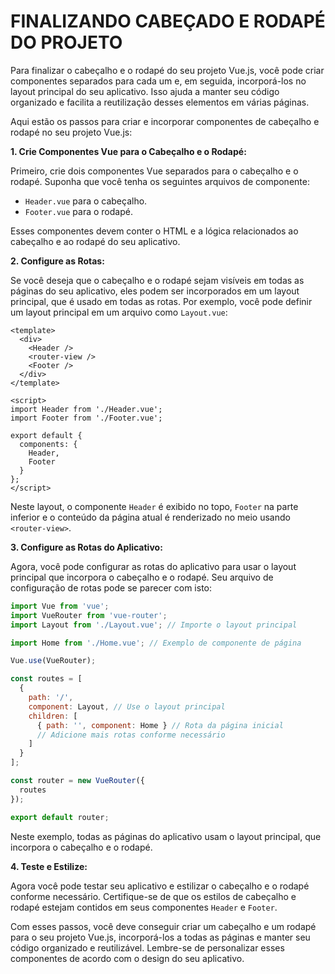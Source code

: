 # FINALIZANDO CABEÇADO E RODAPÉ DO PROJETO
Para finalizar o cabeçalho e o rodapé do seu projeto Vue.js, você pode criar componentes separados para cada um e, em seguida, incorporá-los no layout principal do seu aplicativo. Isso ajuda a manter seu código organizado e facilita a reutilização desses elementos em várias páginas.

Aqui estão os passos para criar e incorporar componentes de cabeçalho e rodapé no seu projeto Vue.js:

**1. Crie Componentes Vue para o Cabeçalho e o Rodapé:**

Primeiro, crie dois componentes Vue separados para o cabeçalho e o rodapé. Suponha que você tenha os seguintes arquivos de componente:

- `Header.vue` para o cabeçalho.
- `Footer.vue` para o rodapé.

Esses componentes devem conter o HTML e a lógica relacionados ao cabeçalho e ao rodapé do seu aplicativo.

**2. Configure as Rotas:**

Se você deseja que o cabeçalho e o rodapé sejam visíveis em todas as páginas do seu aplicativo, eles podem ser incorporados em um layout principal, que é usado em todas as rotas. Por exemplo, você pode definir um layout principal em um arquivo como `Layout.vue`:

```vue
<template>
  <div>
    <Header />
    <router-view />
    <Footer />
  </div>
</template>

<script>
import Header from './Header.vue';
import Footer from './Footer.vue';

export default {
  components: {
    Header,
    Footer
  }
};
</script>
```

Neste layout, o componente `Header` é exibido no topo, `Footer` na parte inferior e o conteúdo da página atual é renderizado no meio usando `<router-view>`.

**3. Configure as Rotas do Aplicativo:**

Agora, você pode configurar as rotas do aplicativo para usar o layout principal que incorpora o cabeçalho e o rodapé. Seu arquivo de configuração de rotas pode se parecer com isto:

```javascript
import Vue from 'vue';
import VueRouter from 'vue-router';
import Layout from './Layout.vue'; // Importe o layout principal

import Home from './Home.vue'; // Exemplo de componente de página

Vue.use(VueRouter);

const routes = [
  {
    path: '/',
    component: Layout, // Use o layout principal
    children: [
      { path: '', component: Home } // Rota da página inicial
      // Adicione mais rotas conforme necessário
    ]
  }
];

const router = new VueRouter({
  routes
});

export default router;
```

Neste exemplo, todas as páginas do aplicativo usam o layout principal, que incorpora o cabeçalho e o rodapé.

**4. Teste e Estilize:**

Agora você pode testar seu aplicativo e estilizar o cabeçalho e o rodapé conforme necessário. Certifique-se de que os estilos de cabeçalho e rodapé estejam contidos em seus componentes `Header` e `Footer`.

Com esses passos, você deve conseguir criar um cabeçalho e um rodapé para o seu projeto Vue.js, incorporá-los a todas as páginas e manter seu código organizado e reutilizável. Lembre-se de personalizar esses componentes de acordo com o design do seu aplicativo.
